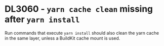 # DL3060 - `yarn cache clean` missing after `yarn install`

Run commands that execute `yarn install` should also clean the yarn cache in the same layer, unless a BuildKit cache mount is used.
